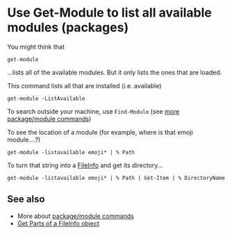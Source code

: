 ﻿# Use Get-Module to list all available modules (packages)

You might think that

    get-module

...lists all of the available modules. But it only lists the ones that are loaded.

This command lists all that are installed (i.e. available)

    get-module -ListAvailable

To search outside your machine, use `Find-Module` (see [more package/module commands](module_commands.md))

To see the location of a module (for example, where is that emoji module....?)

    get-module -listavailable emoji* | % Path

To turn that string into a [FileInfo](parts_of_a_fileInfo_object.md) and get its directory...

    get-module -listavailable emoji* | % Path | Get-Item | % DirectoryName

## See also

 * More about [package/module commands](module_commands.md)
 * [Get Parts of a FileInfo object](parts_of_a_fileInfo_object.md)